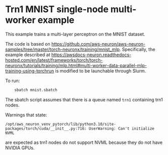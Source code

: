 # Trn1 MNIST single-node multi-worker example

This example trains a multi-layer perceptron on the MNIST dataset. 

The code is based on https://github.com/aws-neuron/aws-neuron-samples/tree/master/torch-neuronx/training/mnist_mlp. Specifically, the example described at https://awsdocs-neuron.readthedocs-hosted.com/en/latest/frameworks/torch/torch-neuronx/tutorials/training/mlp.html#multi-worker-data-parallel-mlp-training-using-torchrun is modified to be launchable through Slurm.

To run:
```bash
    sbatch mnist.sbatch
```

The sbatch script assumes that there is a queue named `trn1` containing trn1 nodes.

Warnings that state:

```
/opt/aws_neuron_venv_pytorch/lib/python3.10/site-packages/torch/cuda/__init__.py:716: UserWarning: Can't initialize NVML
```

are expected as trn1 nodes do not support NVML because they do not have NVIDIA GPUs.


